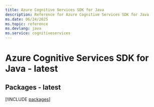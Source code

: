```yaml
---
title: Azure Cognitive Services SDK for Java
description: Reference for Azure Cognitive Services SDK for Java
ms.date: 06/24/2025
ms.topic: reference
ms.devlang: java
ms.service: cognitiveservices
---
```

# Azure Cognitive Services SDK for Java - latest
## Packages - latest
[!INCLUDE [packages](cognitive-services-index.md)]